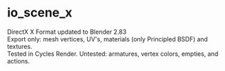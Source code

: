 # io_scene_x
DirectX X Format updated to Blender 2.83 <br>
Export only: mesh vertices, UV's, materials (only Principled BSDF) and textures.<br>
Tested in Cycles Render. Untested: armatures, vertex colors, empties, and actions.<br>
